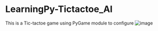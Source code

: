 # LearningPy-Tictactoe_AI
This is a Tic-tactoe game using PyGame module to configure
![image](https://user-images.githubusercontent.com/44251505/130339750-d96fda7d-9ffd-4589-a179-062bcb2ab5e4.png)
